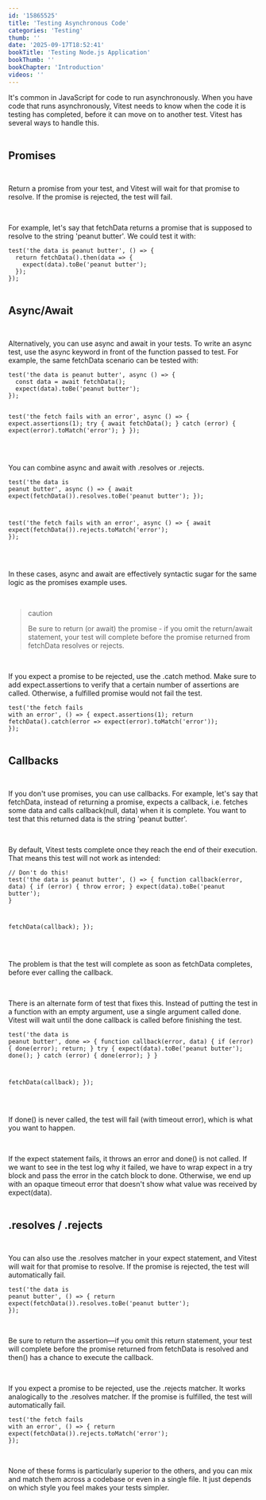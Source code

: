 ```yaml
---
id: '15865525'
title: 'Testing Asynchronous Code'
categories: 'Testing'
thumb: ''
date: '2025-09-17T18:52:41'
bookTitle: 'Testing Node.js Application'
bookThumb: ''
bookChapter: 'Introduction'
videos: ''
---
```

<p>It's common in JavaScript for code to run asynchronously. When you have code that runs asynchronously, Vitest needs to know when the code it is testing has completed, before it can move on to another test. Vitest has several ways to handle this.</p><p>&nbsp;</p><p><span style="font-size:21px;"><strong>Promises</strong></span></p><p>&nbsp;</p><p>Return a promise from your test, and Vitest will wait for that promise to resolve. If the promise is rejected, the test will fail.</p><p>&nbsp;</p><p>For example, let's say that fetchData returns a promise that is supposed to resolve to the string 'peanut butter'. We could test it with:</p><pre><code class="js javascript js-code">test('the data is peanut butter', () =&gt; {
  return fetchData().then(data =&gt; {
    expect(data).toBe('peanut butter');
  });
});</code></pre><p>&nbsp;</p><p><span style="font-size:21px;"><strong>Async/Await</strong></span></p><p>&nbsp;</p><p>Alternatively, you can use async and await in your tests. To write an async test, use the async keyword in front of the function passed to test. For example, the same fetchData scenario can be tested with:</p><pre><code class="js javascript js-code">test('the data is peanut butter', async () =&gt; {
  const data = await fetchData();
  expect(data).toBe('peanut butter');
});

test('the fetch fails with an error', async () =&gt; {
  expect.assertions(1);
  try {
    await fetchData();
  } catch (error) {
    expect(error).toMatch('error');
  }
});</code></pre><p>&nbsp;</p><p>You can combine async and await with .resolves or .rejects.</p><pre><code class="js javascript js-code">test('the data is peanut butter', async () =&gt; {
  await expect(fetchData()).resolves.toBe('peanut butter');
});

test('the fetch fails with an error', async () =&gt; {
  await expect(fetchData()).rejects.toMatch('error');
});</code></pre><p>&nbsp;</p><p>In these cases, async and await are effectively syntactic sugar for the same logic as the promises example uses.</p><p>&nbsp;</p><blockquote><p>caution</p><p style="margin-left:0px;">Be sure to return (or await) the promise - if you omit the return/await statement, your test will complete before the promise returned from fetchData resolves or rejects.</p></blockquote><p style="margin-left:0px;">&nbsp;</p><p style="margin-left:0px;">If you expect a promise to be rejected, use the .catch method. Make sure to add expect.assertions to verify that a certain number of assertions are called. Otherwise, a fulfilled promise would not fail the test.</p><pre><code class="js javascript js-code">test('the fetch fails with an error', () =&gt; {
  expect.assertions(1);
  return fetchData().catch(error =&gt; expect(error).toMatch('error'));
});</code></pre><p>&nbsp;</p><p><span style="font-size:21px;"><strong>Callbacks</strong></span></p><p>&nbsp;</p><p>If you don't use promises, you can use callbacks. For example, let's say that fetchData, instead of returning a promise, expects a callback, i.e. fetches some data and calls callback(null, data) when it is complete. You want to test that this returned data is the string 'peanut butter'.</p><p>&nbsp;</p><p>By default, Vitest tests complete once they reach the end of their execution. That means this test will not work as intended:</p><pre><code class="js javascript js-code">// Don't do this!
test('the data is peanut butter', () =&gt; {
  function callback(error, data) {
    if (error) {
      throw error;
    }
    expect(data).toBe('peanut butter');
  }

  fetchData(callback);
});</code></pre><p>&nbsp;</p><p>The problem is that the test will complete as soon as fetchData completes, before ever calling the callback.</p><p>&nbsp;</p><p>There is an alternate form of test that fixes this. Instead of putting the test in a function with an empty argument, use a single argument called done. Vitest will wait until the done callback is called before finishing the test.</p><pre><code class="js javascript js-code">test('the data is peanut butter', done =&gt; {
  function callback(error, data) {
    if (error) {
      done(error);
      return;
    }
    try {
      expect(data).toBe('peanut butter');
      done();
    } catch (error) {
      done(error);
    }
  }

  fetchData(callback);
});</code></pre><p>&nbsp;</p><p>If done() is never called, the test will fail (with timeout error), which is what you want to happen.</p><p>&nbsp;</p><p>If the expect statement fails, it throws an error and done() is not called. If we want to see in the test log why it failed, we have to wrap expect in a try block and pass the error in the catch block to done. Otherwise, we end up with an opaque timeout error that doesn't show what value was received by expect(data).</p><p>&nbsp;</p><p><span style="font-size:21px;"><strong>.resolves / .rejects</strong></span></p><p>&nbsp;</p><p>You can also use the .resolves matcher in your expect statement, and Vitest will wait for that promise to resolve. If the promise is rejected, the test will automatically fail.</p><pre><code class="js javascript js-code">test('the data is peanut butter', () =&gt; {
  return expect(fetchData()).resolves.toBe('peanut butter');
});</code></pre><p>&nbsp;</p><p>Be sure to return the assertion—if you omit this return statement, your test will complete before the promise returned from fetchData is resolved and then() has a chance to execute the callback.</p><p>&nbsp;</p><p>If you expect a promise to be rejected, use the .rejects matcher. It works analogically to the .resolves matcher. If the promise is fulfilled, the test will automatically fail.</p><pre><code class="js javascript js-code">test('the fetch fails with an error', () =&gt; {
  return expect(fetchData()).rejects.toMatch('error');
});</code></pre><p>&nbsp;</p><p>None of these forms is particularly superior to the others, and you can mix and match them across a codebase or even in a single file. It just depends on which style you feel makes your tests simpler.</p>